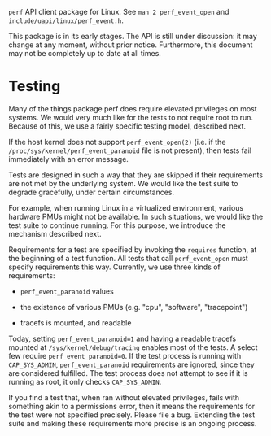 `perf` API client package for Linux. See `man 2 perf_event_open` and
`include/uapi/linux/perf_event.h`.

This package is in its early stages. The API is still under discussion:
it may change at any moment, without prior notice. Furthermore,
this document may not be completely up to date at all times.


Testing
=======

Many of the things package perf does require elevated privileges on
most systems. We would very much like for the tests to not require
root to run. Because of this, we use a fairly specific testing model,
described next.

If the host kernel does not support `perf_event_open(2)` (i.e. if
the `/proc/sys/kernel/perf_event_paranoid` file is not present),
then tests fail immediately with an error message.

Tests are designed in such a way that they are skipped if their
requirements are not met by the underlying system. We would like the
test suite to degrade gracefully, under certain circumstances.

For example, when running Linux in a virtualized environment, various
hardware PMUs might not be available. In such situations, we would like
the test suite to continue running. For this purpose, we introduce the
mechanism described next.

Requirements for a test are specified by invoking the `requires`
function, at the beginning of a test function. All tests that call
`perf_event_open` must specify requirements this way. Currently,
we use three kinds of requirements:

* `perf_event_paranoid` values

* the existence of various PMUs (e.g. "cpu", "software", "tracepoint")

* tracefs is mounted, and readable

Today, setting `perf_event_paranoid=1` and having a readable tracefs
mounted at `/sys/kernel/debug/tracing` enables most of the tests.
A select few require `perf_event_paranoid=0`. If the test process
is running with `CAP_SYS_ADMIN`, `perf_event_paranoid` requirements
are ignored, since they are considered fulfilled. The test process
does not attempt to see if it is running as root, it only checks
`CAP_SYS_ADMIN`.

If you find a test that, when ran without elevated privileges,
fails with something akin to a permissions error, then it means the
requirements for the test were not specified precisely. Please file
a bug. Extending the test suite and making these requirements more
precise is an ongoing process.
